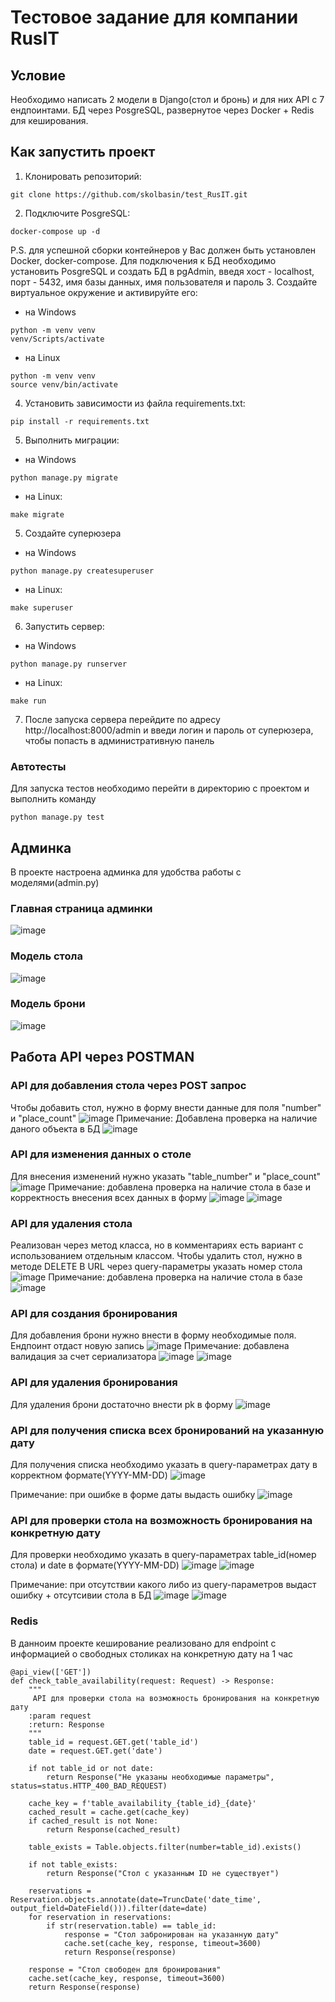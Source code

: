 # Тестовое задание для компании RusIT

## Условие
Необходимо написать 2 модели в Django(стол и бронь) и для них API с 7 ендпоинтами. БД через PosgreSQL, развернутое через Docker + Redis для кеширования.


## Как запустить проект
1. Клонировать репозиторий:
```
git clone https://github.com/skolbasin/test_RusIT.git
```
2. Подключите PosgreSQL:
```
docker-compose up -d
```
P.S. для успешной сборки контейнеров у Вас должен быть установлен Docker, docker-compose. Для подключения к БД необходимо установить PosgreSQL и создать БД в pgAdmin, введя хост - localhost, порт - 5432, имя базы данных, имя пользователя и пароль
3. Создайте виртуальное окружение и активируйте его:
- на Windows
```
python -m venv venv
venv/Scripts/activate
```
- на Linux
```
python -m venv venv
source venv/bin/activate
```
4. Установить зависимости из файла requirements.txt:
```
pip install -r requirements.txt
```
5. Выполнить миграции:
- на Windows
```
python manage.py migrate
```
- на Linux:
```
make migrate
```
5. Создайте суперюзера
- на Windows
```
python manage.py createsuperuser
```
- на Linux:
```
make superuser
```
6. Запустить сервер:
- на Windows
```
python manage.py runserver
```
- на Linux:
```
make run
```
7. После запуска сервера перейдите по адресу http://localhost:8000/admin и введи логин и пароль от суперюзера, чтобы попасть в административную панель
### Автотесты
Для запуска тестов необходимо перейти в директорию с проектом и выполнить команду 
```
python manage.py test
```
## Админка
В проекте настроена админка для удобства работы с моделями(admin.py)

### Главная страница админки
![image](https://github.com/skolbasin/test_RusIT/assets/111511890/2b8b0ba8-1fdb-45fa-be9b-81e395b58bc5)
### Модель стола 
![image](https://github.com/skolbasin/test_RusIT/assets/111511890/4fb8e8e7-b4ec-4dec-b5f4-8df50f829efd)
### Модель брони 
![image](https://github.com/skolbasin/test_RusIT/assets/111511890/1382a81e-23fe-4b4a-bdfa-9b5443981644)

## Работа API через POSTMAN

### API для добавления стола через POST запрос
Чтобы добавить стол, нужно в форму внести данные для поля "number" и "place_count"
![image](https://github.com/skolbasin/test_RusIT/assets/111511890/f93f58db-9b5a-4e65-92e3-2b9b20266470)
Примечание: Добавлена проверка на наличие даного объекта в БД
![image](https://github.com/skolbasin/test_RusIT/assets/111511890/54b4567b-0575-47ed-938d-862e976962f2)

### API для изменения данных о столе
Для внесения изменений нужно указать "table_number" и "place_count"
![image](https://github.com/skolbasin/test_RusIT/assets/111511890/d8316640-9050-487d-87d9-ac6398f2cb50)
Примечание: добавлена проверка на наличие стола в базе и корректность внесения всех данных в форму
![image](https://github.com/skolbasin/test_RusIT/assets/111511890/c137c814-e725-4b16-8753-215453d090ff)
![image](https://github.com/skolbasin/test_RusIT/assets/111511890/a656e836-d774-4b5a-9728-0606fa4a4686)

### API для удаления стола
Реализован через метод класса, но в комментариях есть вариант с использованием отдельным классом. 
Чтобы удалить стол, нужно в методе DELETE В URL через query-параметры указать номер стола 
![image](https://github.com/skolbasin/test_RusIT/assets/111511890/0023fe1d-9a3b-45c2-948a-c8455e1f70ce)
Примечание: добавлена проверка на наличие стола в базе
![image](https://github.com/skolbasin/test_RusIT/assets/111511890/ecc24bfc-bc1f-4597-93c3-112387cb9d05)

### API для создания бронирования
Для добавления брони нужно внести в форму необходимые поля. Ендпоинт отдаст новую запись
![image](https://github.com/skolbasin/test_RusIT/assets/111511890/8bfeb48e-4463-443c-abea-bbf1342052df)
Примечание: добавлена валидация за счет сериализатора
![image](https://github.com/skolbasin/test_RusIT/assets/111511890/f7f16dca-9e61-4fa6-9ee0-6a46e4d2329e)
![image](https://github.com/skolbasin/test_RusIT/assets/111511890/100045d1-9a37-431e-80f8-9026b45c4ec8)

### API для удаления бронирования
Для удаления брони достаточно внести pk в форму
![image](https://github.com/skolbasin/test_RusIT/assets/111511890/9a2af540-ef3f-42ec-a1c2-63b058245cf7)

### API для получения списка всех бронирований на указанную дату
Для получения списка необходимо указать в query-параметрах дату в корректном формате(YYYY-MM-DD)
![image](https://github.com/skolbasin/test_RusIT/assets/111511890/54858592-faab-439e-b78e-944b60a31294)

Примечание: при ошибке в форме даты выдасть ошибку 
![image](https://github.com/skolbasin/test_RusIT/assets/111511890/9538eed0-e3d0-4fd2-acc4-79a376bca90c)

### API для проверки стола на возможность бронирования на конкретную дату
Для проверки необходимо указать в query-параметрах table_id(номер стола) и date в формате(YYYY-MM-DD)
![image](https://github.com/skolbasin/test_RusIT/assets/111511890/1bd4cc0c-c851-4824-a448-68f1ca813775)
![image](https://github.com/skolbasin/test_RusIT/assets/111511890/f2d8312d-0176-49cd-b321-c65ca05e34f0)

Примечание: при отсутствии какого либо из query-параметров выдаст ошибку + отсутсивии стола в БД
![image](https://github.com/skolbasin/test_RusIT/assets/111511890/8546eec2-67d5-48d3-8d66-a9822fce8e50)
![image](https://github.com/skolbasin/test_RusIT/assets/111511890/82530ede-7ba2-4e02-9119-b4c081793e08)

### Redis
В данноим проекте кеширование реализовано для endpoint с информацией о свободных столиках на конкретную дату на 1 час
```
@api_view(['GET'])
def check_table_availability(request: Request) -> Response:
    """
     API для проверки стола на возможность бронирования на конкретную дату
    :param request
    :return: Response
    """
    table_id = request.GET.get('table_id')
    date = request.GET.get('date')

    if not table_id or not date:
        return Response("Не указаны необходимые параметры", status=status.HTTP_400_BAD_REQUEST)

    cache_key = f'table_availability_{table_id}_{date}'
    cached_result = cache.get(cache_key)
    if cached_result is not None:
        return Response(cached_result)

    table_exists = Table.objects.filter(number=table_id).exists()

    if not table_exists:
        return Response("Стол с указанным ID не существует")

    reservations = Reservation.objects.annotate(date=TruncDate('date_time', output_field=DateField())).filter(date=date)
    for reservation in reservations:
        if str(reservation.table) == table_id:
            response = "Стол забронирован на указанную дату"
            cache.set(cache_key, response, timeout=3600) 
            return Response(response)

    response = "Стол свободен для бронирования"
    cache.set(cache_key, response, timeout=3600)  
    return Response(response)
```

